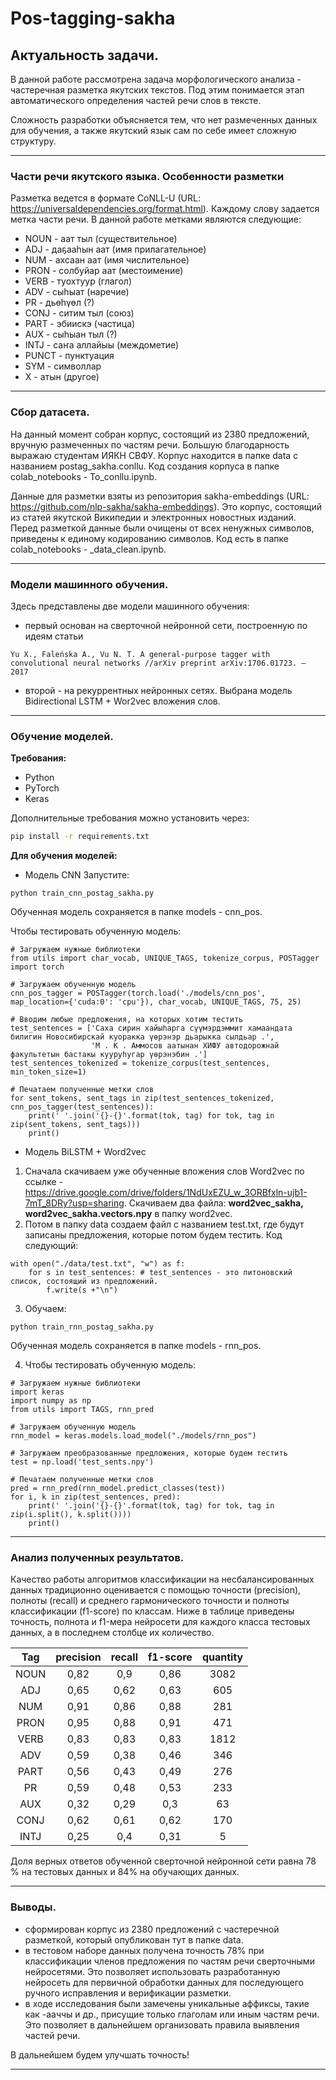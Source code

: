 # Pos-tagging-sakha
## Актуальность задачи.
В данной работе рассмотрена задача морфологического анализа - частеречная разметка якутских текстов. Под этим понимается этап автоматического определения частей речи слов в тексте.

Сложность разработки объясняется тем, что нет размеченных данных для обучения, а также якутский язык сам по себе имеет сложную структуру.
___
### Части речи якутского языка. Особенности разметки
Разметка ведется в формате CoNLL-U (URL: https://universaldependencies.org/format.html). Каждому слову задается метка части речи. В данной работе метками являются следующие:
*	NOUN - аат тыл (существительное)
*	ADJ - даҕааһын аат (имя прилагательное)
*	NUM - ахсаан аат (имя числительное)
*	PRON - солбуйар аат (местоимение)
*	VERB - туохтуур (глагол) 
*	ADV - сыһыат (наречие) 
*	PR - дьөһүөл (?)
*	CONJ - ситим тыл (союз) 
*	PART - эбиискэ (частица)
*  AUX - сыһыан тыл (?) 
*	INTJ - саҥа аллайыы (междометие) 
*	PUNCT - пунктуация 
*  SYM - символлар
*  X - атын (другое)
___

### Сбор датасета.
На данный момент собран корпус, состоящий из 2380 предложений, вручную размеченных по частям речи. Большую благодарность выражаю студентам ИЯКН СВФУ. Корпус находится в папке data с названием postag_sakha.conllu. Код создания корпуса в папке colab_notebooks - To_conllu.ipynb.

Данные для разметки взяты из репозитория sakha-embeddings (URL: https://github.com/nlp-sakha/sakha-embeddings). Это корпус, состоящий из статей якутской Википедии и электронных новостных изданий. Перед разметкой данные были очищены от всех ненужных символов, приведены к единому кодированию символов. Код есть в папке colab_notebooks - _data_clean.ipynb.

___
### Модели машинного обучения.
Здесь представлены две модели машинного обучения: 
* первый основан на сверточной нейронной сети, построенную по идеям статьи 
```
Yu X., Faleńska A., Vu N. T. A general-purpose tagger with convolutional neural networks //arXiv preprint arXiv:1706.01723. – 2017
```
* второй - на рекуррентных нейронных сетях. Выбрана модель Bidirectional LSTM + Wor2vec вложения слов.
___
### Обучение моделей.
__Требования:__
- Python 
- PyTorch 
- Keras

Дополнительные требования можно установить через:
```bash
pip install -r requirements.txt
```
__Для обучения моделей:__

- Модель CNN
Запустите:
```
python train_cnn_postag_sakha.py
```
Обученная модель сохраняется в папке models - cnn_pos.

Чтобы тестировать обученную модель:
```
# Загружаем нужные библиотеки
from utils import char_vocab, UNIQUE_TAGS, tokenize_corpus, POSTagger
import torch

# Загружаем обученную модель
cnn_pos_tagger = POSTagger(torch.load('./models/cnn_pos', map_location={'cuda:0': 'cpu'}), char_vocab, UNIQUE_TAGS, 75, 25)

# Вводим любые предложения, на которых хотим тестить
test_sentences = ['Саха сирин хайыһарга сүүмэрдэммит хамаандата билигин Новосибирскай куоракка үөрэнэр дьарыкка сылдьар .',
                  'М . К . Аммосов аатынан ХИФУ автодорожнай факультетын бастакы кууруһугар үөрэнэбин .']
test_sentences_tokenized = tokenize_corpus(test_sentences, min_token_size=1)

# Печатаем полученные метки слов
for sent_tokens, sent_tags in zip(test_sentences_tokenized, cnn_pos_tagger(test_sentences)):
    print(' '.join('{}-{}'.format(tok, tag) for tok, tag in zip(sent_tokens, sent_tags)))
    print()
```
- Модель BiLSTM + Word2vec
1. Сначала скачиваем уже обученные вложения слов Word2vec по ссылке - https://drive.google.com/drive/folders/1NdUxEZU_w_3ORBfxln-ujb1-7mT_8DRy?usp=sharing. Скачиваем два файла: **word2vec_sakha, word2vec_sakha.vectors.npy** в папку word2vec.
2. Потом в папку data создаем файл с названием test.txt, где будут записаны предложения, которые потом будем тестить. Код следующий:
```
with open("./data/test.txt", "w") as f:
    for s in test_sentences: # test_sentences - это питоновский список, состоящий из предложений.
        f.write(s +"\n")
```
3. Обучаем:
```
python train_rnn_postag_sakha.py
```
Обученная модель сохраняется в папке models - rnn_pos.

4. Чтобы тестировать обученную модель:
```
# Загружаем нужные библиотеки
import keras
import numpy as np
from utils import TAGS, rnn_pred

# Загружаем обученную модель
rnn_model = keras.models.load_model("./models/rnn_pos")

# Загружаем преобразованные предложения, которые будем тестить
test = np.load('test_sents.npy')

# Печатаем полученные метки слов
pred = rnn_pred(rnn_model.predict_classes(test))
for i, k in zip(test_sentences, pred):
    print(' '.join('{}-{}'.format(tok, tag) for tok, tag in zip(i.split(), k.split())))
    print()
```
___
### Анализ полученных результатов.
Качество работы алгоритмов классификации на несбалансированных данных традиционно оценивается с помощью точности (precision), полноты (recall) и среднего гармонического точности и полноты классификации (f1-score) по классам. Ниже в таблице приведены точность, полнота и f1-мера нейросети для каждого класса тестовых данных, а в последнем столбце их количество.

|  Tag  | precision  | recall | f1-score | quantity |
| :---: | :---: | :---: | :---: | :---: |
| NOUN  |  0,82      |  0,9   |   0,86   |  3082    |
| ADJ   |  0,65      |  0,62  |   0,63   |   605    |
| NUM   |  0,91      |  0,86  |   0,88   |   281    |
| PRON  |  0,95      |  0,88  |   0,91   |   471    |
| VERB  |  0,83      |  0,83  |   0,83   |   1812   |
| ADV   |  0,59      |  0,38  |   0,46   |   346    |
| PART  |  0,56      |  0,43  |   0,49   |   276    |
| PR    |  0,59      |  0,48  |   0,53   |   233    |
| AUX   |  0,32      |  0,29  |   0,3    |    63    |
| CONJ  |  0,62      |  0,61  |   0,62   |   170    |
| INTJ  |  0,25      |  0,4   |   0,31   |    5     |

Доля верных ответов обученной сверточной нейронной сети равна 78 % на тестовых данных и 84% на обучающих данных. 
___
### Выводы.

* сформирован корпус из 2380 предложений с частеречной разметкой, который опубликован тут в папке data.
* в тестовом наборе данных получена точность 78% при классификации членов предложения по частям речи сверточными нейросетями. Это позволяет использовать разработанную нейросеть для первичной обработки данных для последующего ручного исправления и верификации разметки.
* в ходе исследования были замечены уникальные аффиксы, такие как -ааччы и др., присущие только глаголам или иным частям речи. Это позволяет в дальнейшем организовать правила выявления частей речи.

В дальнейшем будем улучшать точность!
___
